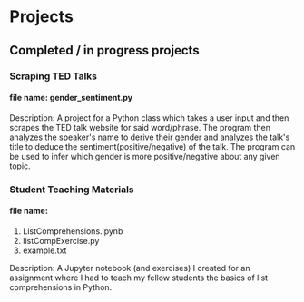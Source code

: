 # Projects
## Completed / in progress projects

### Scraping TED Talks
#### file name: gender_sentiment.py

Description:
A project for a Python class which takes a user input and then scrapes the TED talk website for said word/phrase. The program then analyzes the speaker's name to derive their gender and analyzes the talk's title to deduce the sentiment(positive/negative) of the talk. The program can be used to infer which gender is more positive/negative about any given topic.

### Student Teaching Materials
#### file name: 
1) ListComprehensions.ipynb
2) listCompExercise.py
3) example.txt

Description:
A Jupyter notebook (and exercises) I created for an assignment where I had to teach my fellow students the basics of list comprehensions in Python.
